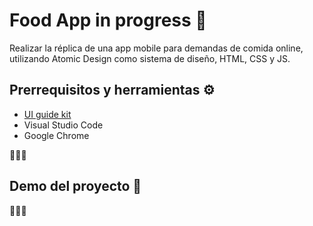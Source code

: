 # Food App in progress 🍔

Realizar la réplica de una app mobile para demandas de comida online, utilizando Atomic Design como sistema de diseño, HTML, CSS y JS.

## Prerrequisitos y herramientas ⚙️

- [UI guide kit](https://www.figma.com/file/LViBVFSivfyZ5gbQKhMKkG/FoodApp?node-id=0%3A1)
- Visual Studio Code
- Google Chrome

👷🏼‍♀️

## Demo del proyecto 🎥

👷🏼‍♀️
